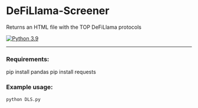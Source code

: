 # DeFiLlama-Screener
Returns an HTML file with the TOP DeFiLlama protocols

[![Python 3.9](https://img.shields.io/badge/python-3.9-blue.svg)](https://www.python.org/downloads/release/python-390/)

-------

### Requirements:

pip install pandas
pip install requests


### Example usage:

```
python DLS.py

```

